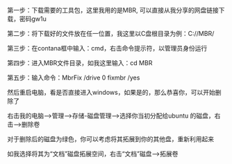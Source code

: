 第一步：下载需要的工具包，这里我用的是MBR, 可以直接从我分享的网盘链接下载，密码gw1u

第二步：将下载好的文件放在任一位置，我这里以C盘根目录为例：C://MBR/

第三步：在contana框中输入：cmd，右击命令提示符，以管理员身份运行 


第四步：进入MBR文件目录，如我这里输入：cd MBR

第五步：输入命令：MbrFix /drive 0 fixmbr /yes

然后重启电脑，看是否直接进入windows，如果是的，那么恭喜你，可以开始删除了

右击我的电脑–>管理–>存储-磁盘管理–>选择你当初分配给ubuntu 的磁盘，右击–>删除卷

对于删除后的磁盘为绿色，你可以考虑将其拓展到你的其他盘，重新利用起来

如我选择将其为“文档”磁盘拓展空间，右击“文档”磁盘–>拓展卷

